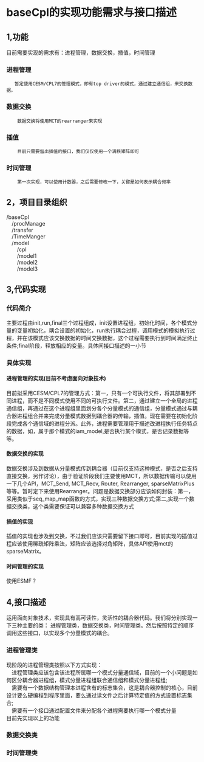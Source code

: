 # baseCpl的实现功能需求与接口描述

## 1,功能
目前需要实现的需求有：进程管理，数据交换，插值，时间管理
### 进程管理
       暂定使用CESM/CPL7的管理模式，即有top driver的模式，通过建立通信组，来交换数据。
### 数据交换
        数据交换将使用MCT的rearranger来实现
### 插值
        目前只需要留出插值的接口，我们仅仅使用一个满秩矩阵即可
### 时间管理
        第一次实现，可以使用计数器，之后需要修改一下，关键是如何表示耦合频率
## 2，项目目录组织
  /baseCpl</br>
      &emsp;/procManage</br>
      &emsp;/transfer</br>
      &emsp;/TimeManger</br>
      &emsp;/model</br>
      &emsp;&emsp;/cpl</br>
      &emsp;&emsp;/model1</br>
      &emsp;&emsp;/model2</br>
      &emsp;&emsp;/model3</br>

## 3,代码实现

### 代码简介
主要过程由init,run,final三个过程组成，init设置进程组，初始化时间，各个模式分量的变量初始化，耦合设置的初始化，run执行耦合过程，调用模式的模拟执行过程，并在该模式应该交换数据的时间交换数据，这个过程需要执行到时间满足终止条件;final阶段，释放相应的变量。具体间接口描述的一小节

### 具体实现
#### 进程管理的实现(目前不考虑面向对象技术)
目前拟采用CESM/CPL7的管理方式：第一，只有一个可执行文件，将其部署到不同进程，而不是不同模式使用不同的可执行文件。第二，通过建立一个全局的进程通信组，再通过在这个进程组里面划分各个分量模式的通信组，分量模式通过与耦合器进程组合并来完成分量模式数据到耦合器的传输，插值。现在需要在初始化阶段完成各个通信域的进程分派。此外，进程需要管理用于描述改进程执行任务特点的数据，如，属于那个模式的iam_model,是否执行某个模式，是否记录数据等等。

#### 数据交换的实现
数据交换涉及到数据从分量模式传到耦合器（目前仅支持这种模式，是否之后支持直接交换，另作讨论），由于验证阶段我们主要使用MCT，所以数据传输可以使用一下几个API，MCT_Send, MCT_Recv, Router, Rearranger, sparseMatrixPlus等等。暂时定下来使用Rearranger。问题是数据交换部分应该如何封装：第一，采用类似于seq_map_map函数的方式，实现三种数据交换方式;第二,实现一个数据交换类，这个类需要保证可以兼容多种数据交换方式

#### 插值的实现
插值的实现也涉及到交换，不过我们应该只需要留下接口即可，目前实现的插值过程应该使用稀疏矩阵乘法，矩阵应该选择对角矩阵，具体API使用mct的sparseMatrix。

#### 时间管理的实现
使用ESMF？


## 4,接口描述

运用面向对象技术，实现具有高可读性，灵活性的耦合器代码。我们将分别实现一下三种主要的类：
进程管理类，数据交换类，时间管理类。然后按照特定的顺序调用这些接口，以实现多个分量模式的耦合。
### 进程管理类
现阶段的进程管理类按照以下方式实现：</br>
&emsp;进程管理类应该包含该进程所属哪一个模式分量通信域，目前的一个小问题是如何区分耦合器进程组，模式分量进程组联合通信组和模式分量进程组;</br>
&emsp;需要有一个数据结构管理本进程含有的标志集合，这是耦合器控制的核心，目前设计要么硬编程到程序里面，要么通过读文件之后计算特定值的方式设置标志集合;</br>
&emsp;需要有一个接口通过配置文件来分配各个进程需要执行哪一个模式分量</br>
目前先实现以上的功能
### 数据交换类

### 时间管理类
